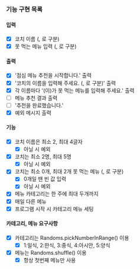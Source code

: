 ### 기능 구현 목록

#### 입력

- [X] 코치 이름 (, 로 구분)
- [X] 못 먹는 메뉴 입력 (, 로 구분)

#### 출력

- [X] '점심 메뉴 추천을 시작합니다.' 출력
- [X] '코치의 이름을 입력해 주세요. (, 로 구분)' 출력
- [X] 각 이름마다 '(이)가 못 먹는 메뉴를 입력해 주세요.' 출력
- [ ] 메뉴 추천 결과 출력
- [ ] '추천을 완료했습니다.'
- [X] 예외 메시지 출력

#### 기능

- [X] 코치 이름은 최소 2, 최대 4글자
    - [X] 아닐 시 예외
- [X] 코치는 최소 2명, 최대 5명
    - [X] 아닐 시 예외
- [X] 코치는 최소 0개, 최대 2개 못 먹는 메뉴 (, 로 구분)
    - [X] 0개일 땐 빈 값 입력
    - [X] 아닐 시 예외
- [X] 메뉴 카테고리는 한 주에 최대 두개까지
- [X] 매일 다른 메뉴
- [X] 프로그램 시작 시 카테고리 메뉴 세팅

#### 카테고리, 메뉴 요구사항

- [X] 카테고리는 Randoms.pickNumberInRange() 이용
    - [X] 1:일식, 2:한식, 3:중식, 4:아시안, 5:양식
- [X] 메뉴는 Randoms.shuffle() 이용
    - [X] 항상 첫번째 메뉴만 사용
